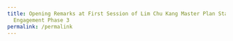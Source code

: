 ```yaml
---
title: Opening Remarks at First Session of Lim Chu Kang Master Plan Stakeholder
  Engagement Phase 3
permalink: /permalink
---
```

